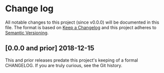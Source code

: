 <!--
# This file is part of the doubledog-ddolib Puppet module.
# Copyright 2018 John Florian
# SPDX-License-Identifier: GPL-3.0-or-later

Template

## [VERSION] DATE/WIP
### Added
### Changed
### Deprecated
### Removed
### Fixed
### Security

-->

# Change log

All notable changes to this project (since v0.0.0) will be documented in this file.  The format is based on [Keep a Changelog](http://keepachangelog.com/en/1.0.0/) and this project adheres to [Semantic Versioning](http://semver.org).

## [0.0.0 and prior] 2018-12-15

This and prior releases predate this project's keeping of a formal CHANGELOG.  If you are truly curious, see the Git history.
